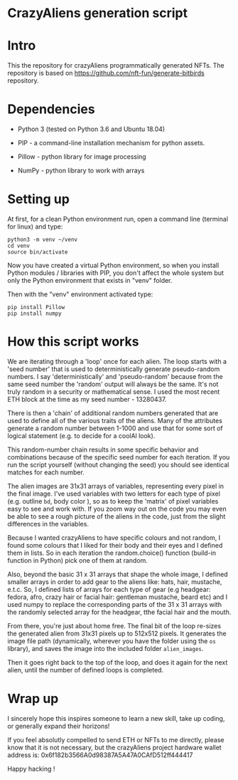 # CrazyAliens generation script
# Intro
This the repository for crazyAliens programmatically generated NFTs. The repository is based on https://github.com/nft-fun/generate-bitbirds repository.

# Dependencies

- Python 3 (tested on Python 3.6  and Ubuntu 18.04)

- PIP - a command-line installation mechanism for python assets. 

- Pillow - python library for image processing

- NumPy - python library to work with arrays 

# Setting up
At first, for a clean Python environment run, open a command line (terminal for linux) and type:

    python3 -m venv ~/venv
    cd venv
    source bin/activate

Now you have created a virtual Python environment, so when you install Python modules / libraries with PIP, you don't affect the whole system but only the Python environment that exists in "venv" folder.

Then with the "venv" environment activated type:
    
    pip install Pillow
    pip install numpy
    
# How this script works

We are iterating through a 'loop' once for each alien. The loop starts with a 'seed number' that is used to deterministically generate pseudo-random numbers. I say 'deterministically' and 'pseudo-random' because from the same seed number the 'random' output will always be the same. It's not truly random in a security or mathematical sense. I used the most recent ETH block at the time as my seed number - 13280437.

There is then a 'chain' of additional random numbers generated that are used to define all of the various traits of the aliens. Many of the attributes generate a random number between 1-1000 and use that for some sort of logical statement (e.g. to decide for a coolAl look). 

This random-number chain results in some specific behavior and combinations because of the specific seed number for each iteration. If you run the script yourself (without changing the seed) you should see identical matches for each number.

The alien images are 31x31 arrays of variables, representing every pixel in the final image. I've used variables with two letters for each type of pixel (e.g. outline `bd`, body color ), so as to keep the 'matrix' of pixel variables easy to see and work with. If you zoom way out on the code you may even be able to see a rough picture of the aliens in the code, just from the slight differences in the variables.

Because I wanted crazyAliens to have specific colours and not random, I found some colours that I liked for their body and their eyes and I defined  them in lists. So in each iteration the random.choice() function (build-in function in Python) pick one of them at random. 

Also, beyond the basic 31 x 31 arrays that shape the whole image, I defined smaller arrays in order to add gear to the aliens like: hats, hair, mustache, e.t.c. So, I defined lists of arrays for each type of gear (e.g headgear: fedora, afro, crazy hair or facial hair: gentleman mustache, beard etc) and I used numpy to replace the corresponding parts of the 31 x 31 arrays with the randomly selected array for the headgear, tthe facial hair and the mouth.

From there, you're just about home free. The final bit of the loop re-sizes the generated alien from 31x31 pixels up to 512x512 pixels. It generates the image file path (dynamically, wherever you have the folder using the `os` library), and saves the image into the included folder `alien_images`.

Then it goes right back to the top of the loop, and does it again for the next alien, until the number of defined loops is completed. 

# Wrap up
I sincerely hope this inspires someone to learn a new skill, take up coding, or generally expand their horizons! 

If you feel absolutly compelled to send ETH or NFTs to me directly, please know that it is not necessary, but the crazyAliens project hardware wallet address is: 0x6f182b3566A0d98387A5A47A0CAfD512ff444417

Happy hacking !

